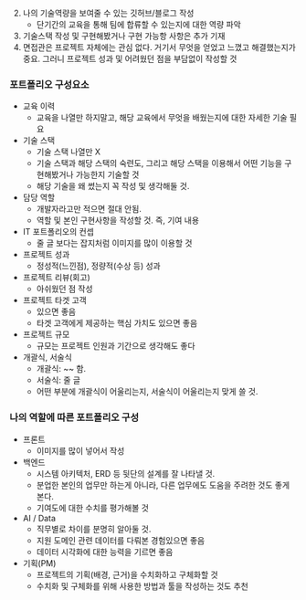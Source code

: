 ### 
2. 나의 기술역량을 보여줄 수 있는 깃허브/블로그 작성
    - 단기간의 교육을 통해 팀에 합류할 수 있는지에 대한 역량 파악
3. 기술스택 작성 및 구현해봤거나 구현 가능항 사항은 추가 기재
4. 면접관은 프로젝트 자체에는 관심 없다. 거기서 무엇을 얻었고 느꼈고 해결했는지가 중요. 그러니 프로젝트 성과 및 어려웠던 점을 부담없이 작성할 것

### 포트폴리오 구성요소
- 교육 이력
  - 교육을 나열만 하지말고, 해당 교육에서 무엇을 배웠는지에 대한 자세한 기술 필요
- 기술 스택
  - 기술 스택 나열만 X
  - 기술 스택과 해당 스택의 숙련도, 그리고 해당 스택을 이용해서 어떤 기능을 구현해봤거나 가능한지 기술할 것
  - 해당 기술을 왜 썼는지 꼭 작성 및 생각해둘 것.
- 담당 역할
  - 개발자라고만 적으면 절대 안됨.
  - 역할 및 본인 구현사항을 작성할 것. 즉, 기여 내용
- IT 포트폴리오의 컨셉
  - 줄 글 보다는 잡지처럼 이미지를 많이 이용할 것
- 프로젝트 성과
  - 정성적(느낀점), 정량적(수상 등) 성과
- 프로젝트 리뷰(회고)
  - 아쉬웠던 점 작성
- 프로젝트 타겟 고객
  - 있으면 좋음
  - 타겟 고객에게 제공하는 핵심 가치도 있으면 좋음
- 프로젝트 규모
  - 규모는 프로젝트 인원과 기간으로 생각해도 좋다
- 개괄식, 서술식
  - 개괄식: ~~ 함.
  - 서술식: 줄 글
  - 어떤 부분에 개괄식이 어울리는지, 서술식이 어울리는지 맞게 쓸 것.

### 나의 역할에 따른 포트폴리오 구성
- 프론트
  - 이미지를 많이 넣어서 작성
- 백엔드
  - 시스템 아키텍처, ERD 등 뒷단의 설계를 잘 나타낼 것.
  - 분업한 본인의 업무만 하는게 아니라, 다른 업무에도 도움을 주려한 것도 좋게 본다.
  - 기여도에 대한 수치를 평가해볼 것
- AI / Data
  - 직무별로 차이를 분명히 알아둘 것.
  - 지원 도메인 관련 데이터를 다뤄본 경험있으면 좋음
  - 데이터 시각화에 대한 능력을 기르면 좋음
- 기획(PM)
  - 프로젝트의 기획(배경, 근거)을 수치화하고 구체화할 것
  - 수치화 및 구체화를 위해 사용한 방법과 툴을 작성하는 것도 추천